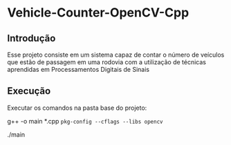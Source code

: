 # Vehicle-Counter-OpenCV-Cpp
## Introdução
Esse projeto consiste em um sistema capaz de contar o número de veículos que estão de passagem em uma rodovia com a utilização de técnicas aprendidas em Processamentos Digitais de Sinais

## Execução
Executar os comandos na pasta base do projeto:

g++ -o main *.cpp `pkg-config --cflags --libs opencv`

./main
